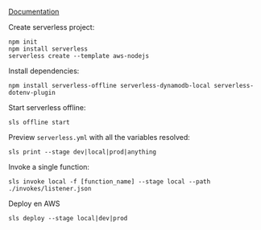 [Documentation](https://www.serverless.com/framework/docs/providers/aws/cli-reference/)

Create serverless project:
```
npm init
npm install serverless
serverless create --template aws-nodejs
```

Install dependencies:
```
npm install serverless-offline serverless-dynamodb-local serverless-dotenv-plugin
```

Start serverless offline:
```
sls offline start
```

Preview `serverless.yml` with all the variables resolved:
```
sls print --stage dev|local|prod|anything
```

Invoke a single function:
```
sls invoke local -f [function_name] --stage local --path ./invokes/listener.json
```

Deploy en AWS
```
sls deploy --stage local|dev|prod
```
